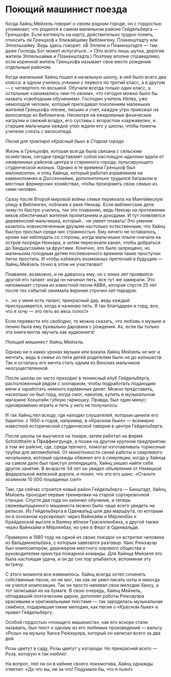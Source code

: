 # Поющий машинист поезда

Когда Хайнц Мейзель говорит о своем родном городе, он с гордостью упоминает, что родился в самом маленьком районе Гейдельберга — Гренцхофе. Если взглянуть на карту, действительно трудно понять, относить ли Гренцхоф к ближайшему Виблингену, Плакенштадту или Эппельхайму. Ведь здесь говорят: «В Эппеле и Плакенштадте — там даже Господь Бог может испугаться...» (Это всего лишь шутка, дорогие жители Эппельхайма и Плакенштадта.) Поэтому вполне справедливо, если коренной житель Гренцхофа называет свое место рождения отдельным районом.

Когда маленький Хайнц пошел в начальную школу, в ней было всего два класса: в одном учились ученики с первого по третий класс, а в другом — с четвертого по восьмой. Обучали всегда только один класс, а остальные «занимались чем-то своим», что сегодня можно было бы назвать «свободным обучением». Господин учитель Кёлер, уже немолодой человек, который преподавал поколениям маленьких жителей Гренцхофа чтение, письмо и счет, каждое утро приезжал на велосипеде из Виблингена. Несмотря на ежедневные физические нагрузки и свежий воздух, его суставы с возрастом «заржавели», и старшие мальчишки каждое утро ждали его у школы, чтобы помочь учителю слезть с велосипеда.

*Песня для трактира «Красный бык» в Старом городе.*

Жизнь в Гренцхофе, которая всегда была связана с сельским хозяйством, сегодня представляет собой настоящую идиллию вдали от оживленных районов центра и старинного города, пульсирующего студенческой жизнью. Однако в те времена Гренцхоф был малонаселен, и отец Хайнца, который работал взрывником на каменоломнях в Доссенхайме, дополнительно трудился батраком в местных фермерских хозяйствах, чтобы прокормить свою семью из семи человек.

Сразу после Второй мировой войны семья переехала на Мангеймскую улицу в Виблинген, поближе к реке Неккар. Если виблингские дети чему-то быстро учились, так это плаванию, ведь Неккар на протяжении веков обеспечивал жителей пропитанием и доходами. И тут появляется деревенский мальчишка, который… не умеет плавать! Это умение казалось новоиспеченным друзьям настолько естественным, что Хайнц быстро прослыл среди них странностью. Ему ничего не оставалось, кроме как наблюдать со стороны, когда мальчишки плыли сначала на остров посреди Неккара, а затем пересекали канал, чтобы добраться до Хандшусхайма за фруктами. Конечно, это было запрещено, но маленьким голодным детям послевоенного времени такие проступки легко простить. И чтобы избежать возможных претензий в будущем — Хайнц Мейзель точно в этом не участвовал!

Плавание, возможно, и не давалось ему, но с юных лет проявился другой его талант: когда он начинал петь, все тут же замирали. Это напоминает строки из известной песни ABBA, которая спустя 25 лет после тех событий занимала верхние строчки хит-парадов:

«...но у меня есть талант, прекрасный дар, ведь каждый прислушивается, когда я начинаю петь. Я так благодарен и горд, все, что я хочу — это петь во весь голос!»

Если перевести это свободно, то можно сказать, что любовь к музыке и пению была ему буквально дарована с рождения. Ах, если бы только эта книга могла звучать как аудиокнига!

*Поющий машинист Хайнц Мейзель.*

Однако ни о каких уроках музыки или вокала Хайнц Мейзель не мог и мечтать, ведь в семье из пяти детей родителям было не до излишеств. Так и осталась его мечта стать одним из Венских мальчиков неосуществленной.

После школы он часто приходил в теннисный клуб Гейдельберга, расположенный рядом с зоопарком, чтобы подработать подающим мячи и заработать немного карманных денег. Можно представить, насколько он был горд, когда смог, накопив, купить в музыкальном магазине Хохштайн губную гармошку. Правда, был один минус: одновременно играть и петь у него не получалось.

И так Хайнц пел всюду, где находил слушателей, которые ценили его баритон: с 1950-х годов, например, в «Красном быке» — всемирно известной исторической студенческой таверне в центре Гейдельберга.

После школы он выучился на токаря, затем работал на фирме Schmitthelm в Пфаффенгрунде, а позже на другом крупном предприятии в том же районе, где, среди прочего, помогал изготавливать тормозные трубки для автомобилей. От монотонности своей работы и сварливого начальника, который однажды обвинил его в симуляции, когда у Хайнца на самом деле был приступ аппендицита, Хайнц решил найти себе другое занятие. В возрасте 34 лет он увидел объявление от Немецкой федеральной железной дороги, и понял, что это его шанс: «Станьте хозяином 10 000 лошадиных сил!»

Там, где сейчас строится новый район Гейдельберга — Банштадт, Хайнц Мейзель проходил первые тренировки на старой сортировочной станции. Спустя два года он окончил обучение, и теперь свежевыпущенного машиниста можно было чаще всего увидеть на рельсах. Из Гейдельберга в Оденвальд шли два маршрута, по которым он в основном курсировал: через Вайнхайм и Мёрленбах к Крайдахской высоте и Валену вблизи Граселленбаха, а другой также через Вайнхайм и Мёрленбах, но уже в Фюрт в Оденвальде.

Примерно в 1980 году на одной из своих поездок он встретил человека из Вальдмихельбаха, с которым завязался разговор. Ханс Рюкхауэр был композитором, дирижером местного хорового общества и руководителем оркестра пожарной команды. Для Хайнца Мейзеля это была настоящая удача, и он до сих пор улыбается, вспоминая эту встречу.

С этого момента все изменилось. Хайнц всегда хотел сочинять собственные песни, но не мог, так как не умел писать ноты и никогда не учился композиции. Так он просто напевал свои мелодии Хансу, а тот записывал их на бумаге. В свою очередь, Хайнц Мейзель, обладавший поэтическим даром, дополнял работы Рюкхауэра красивыми и оригинальными текстами — так зародилась музыкальная симбиоз, подарившая такие мелодии, как песня о «Красном быке» и привет Гейдельбергу.

Особой гордостью «поющего машиниста», как его вскоре стали называть, был текст к одному из его любимых произведений — вальсу «Розы» на музыку Ханса Рюкхауэра, который он написал всего за два дня:

Розы цветут в саду,
Розы цветут у изгороди.
Но прекрасней всего —
Роза, которую я так люблю!

На вопрос, пел ли он в кабине своего локомотива, Хайнц однажды ответил: «Да что вы, ни за что! Подумали бы, что я пьян!»